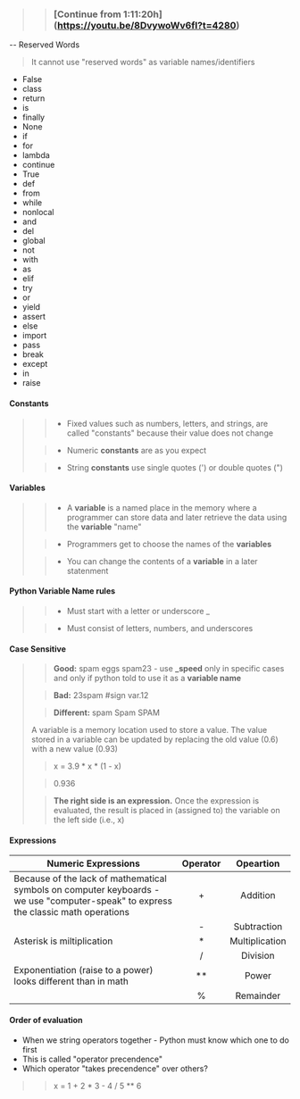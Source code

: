 >> ### [Continue from 1:11:20h] (https://youtu.be/8DvywoWv6fI?t=4280)


--  Reserved Words

> It cannot use "reserved words" as variable names/identifiers

* False
* class
* return
* is 
* finally
* None
* if
* for
* lambda
* continue
* True
* def
* from
* while
* nonlocal
* and
* del
* global
* not
* with
* as 
* elif
* try
* or
* yield
* assert
* else
* import
* pass
* break
* except
* in
* raise

####  Constants
>> - Fixed values such as numbers, letters, and strings, are called "constants" because their value does not change
>
>> - Numeric **constants** are as you expect
>
>> - String **constants** use single quotes (') or double quotes (")
>
####  Variables
>> - A **variable** is a named place in the memory where a programmer can store data and later retrieve the data using the **variable** "name"
>
>> - Programmers get to choose the names of the **variables**
>
>> - You can change the contents of a **variable** in a later statenment
>
#### Python Variable Name rules
>
>> - Must start with a letter or underscore _
>
>> - Must consist of letters, numbers, and underscores
>
#### Case Sensitive
>
>> **Good:** spam eggs spam23 - use **_speed** only in specific cases and only if python told to use it as a **variable name**
>
>> **Bad:** 23spam #sign var.12
>
>> **Different:** spam Spam SPAM
>
> A variable is a memory location used to store a value. The value stored in a variable can be updated by replacing the old value (0.6) with a new value (0.93)
>
>> x = 3.9 * x * (1 - x)
>
>> 0.936
>
>> **The right side is an expression.** Once the expression is evaluated, the result is placed in (assigned to) the variable on the left side (i.e., x)
>
#### Expressions

| Numeric Expressions | Operator | Opeartion |
| ------------------- | :--------:  | :---------: |
| Because of the lack of mathematical symbols on computer keyboards - we use "computer-speak" to express the classic math operations | + | Addition |
| | - | Subtraction |
| Asterisk is miltiplication  | * | Multiplication |
|   | / | Division |
| Exponentiation (raise to a power) looks different than in math  | ** | Power |
|   | % | Remainder |

#### Order of evaluation

- When we string operators together - Python must know which one to do first
- This is called "operator precendence"
- Which operator "takes precendence" over others?

>> x = 1 + 2 * 3 - 4 / 5 ** 6























